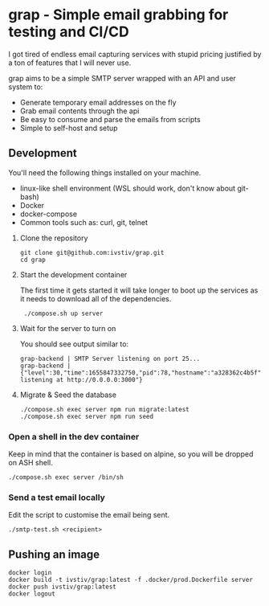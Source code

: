 # grap - Simple email grabbing for testing and CI/CD

I got tired of endless email capturing services with stupid pricing justified
by a ton of features that I will never use.

grap aims to be a simple SMTP server wrapped with an API and user system to:

- Generate temporary email addresses on the fly
- Grab email contents through the api
- Be easy to consume and parse the emails from scripts
- Simple to self-host and setup

## Development

You'll need the following things installed on your machine.

- linux-like shell environment (WSL should work, don't know about git-bash)
- Docker
- docker-compose
- Common tools such as: curl, git, telnet

1. Clone the repository

   ```
   git clone git@github.com:ivstiv/grap.git
   cd grap
   ```

2. Start the development container

   The first time it gets started it will take longer to boot up the services
   as it needs to download all of the dependencies.

   ```
    ./compose.sh up server
   ```

3. Wait for the server to turn on

   You should see output similar to:

   ```
   grap-backend | SMTP Server listening on port 25...
   grap-backend | {"level":30,"time":1655847332750,"pid":78,"hostname":"a328362c4b5f","msg":"Server listening at http://0.0.0.0:3000"}
   ```

4. Migrate & Seed the database
   ```
   ./compose.sh exec server npm run migrate:latest
   ./compose.sh exec server npm run seed
   ```

### Open a shell in the dev container

Keep in mind that the container is based on alpine, so you will be dropped on ASH shell.

```
./compose.sh exec server /bin/sh
```

### Send a test email locally

Edit the script to customise the email being sent.

```
./smtp-test.sh <recipient>
```

## Pushing an image

```
docker login
docker build -t ivstiv/grap:latest -f .docker/prod.Dockerfile server
docker push ivstiv/grap:latest
docker logout
```
